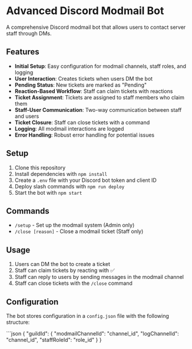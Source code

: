 # Advanced Discord Modmail Bot

A comprehensive Discord modmail bot that allows users to contact server staff through DMs.

## Features

- **Initial Setup**: Easy configuration for modmail channels, staff roles, and logging
- **User Interaction**: Creates tickets when users DM the bot
- **Pending Status**: New tickets are marked as "Pending"
- **Reaction-Based Workflow**: Staff can claim tickets with reactions
- **Ticket Assignment**: Tickets are assigned to staff members who claim them
- **Staff-User Communication**: Two-way communication between staff and users
- **Ticket Closure**: Staff can close tickets with a command
- **Logging**: All modmail interactions are logged
- **Error Handling**: Robust error handling for potential issues

## Setup

1. Clone this repository
2. Install dependencies with `npm install`
3. Create a `.env` file with your Discord bot token and client ID
4. Deploy slash commands with `npm run deploy`
5. Start the bot with `npm start`

## Commands

- `/setup` - Set up the modmail system (Admin only)
- `/close [reason]` - Close a modmail ticket (Staff only)

## Usage

1. Users can DM the bot to create a ticket
2. Staff can claim tickets by reacting with ✅
3. Staff can reply to users by sending messages in the modmail channel
4. Staff can close tickets with the `/close` command

## Configuration

The bot stores configuration in a `config.json` file with the following structure:

\`\`\`json
{
  "guildId": {
    "modmailChannelId": "channel_id",
    "logChannelId": "channel_id",
    "staffRoleId": "role_id"
  }
}
